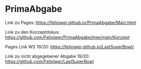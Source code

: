 # PrimaAbgabe
 
Link zu Pages:
https://felixiwer.github.io/PrimaAbgabe/Main.html

Link zu den Konzeptdokus: 
https://github.com/FelixIwer/PrimaAbgabe/tree/main/Konzept



Pages Link WS 19/20:
https://felixiwer.github.io/LastSuperBowl/

Link zu nicht abgegebener Abgabe 19/20:
https://github.com/FelixIwer/LastSuperBowl
